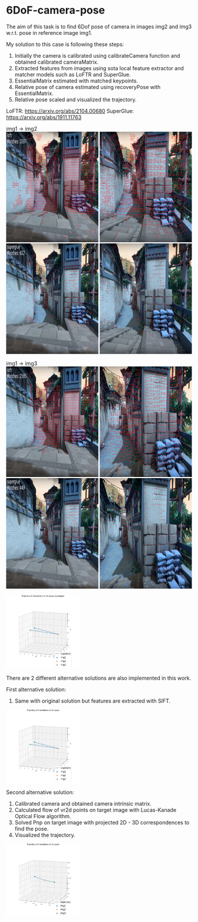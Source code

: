 # 6DoF-camera-pose
The aim of this task is to find 6Dof pose of camera in images img2 and img3 w.r.t. pose in reference image img1.

My solution to this case is following these steps: 
1. Initially the camera is calibrated using calibrateCamera function and obtained calibrated cameraMatrix.
2. Extracted features from images using sota local feature extractor and matcher models such as LoFTR and SuperGlue.
3. EssentialMatrix estimated with matched keypoints.
4. Relative pose of camera estimated using recoveryPose with EssentialMatrix.
5. Relative pose scaled and visualized the trajectory.

LoFTR: https://arxiv.org/abs/2104.00680
SuperGlue: https://arxiv.org/abs/1911.11763


img1 -> img2
<img src="results/img1_img2_loftr_0.png" width="1200" height="300" />
<img src="results/img1_img2_superglue_0.png" width="1200" height="300" />

img1 -> img3
<img src="results/img1_img3_loftr_0.png" width="1200" height="300" />
<img src="results/img1_img3_superglue_0.png" width="1200" height="300" />

<img src="results/3d_trajectory_try3_superglue.jpg" width="200" height="200" />

There are 2 different alternative solutions are also implemented in this work. 

First alternative solution:
1. Same with original solution but features are extracted with SIFT.

<img src="results/3d_trajectory_try1.jpg" width="200" height="200" />

Second alternative solution:
1. Calibrated camera and obtained camera intrinsic matrix.
2. Calculated flow of vr2d points on target image with Lucas-Kanade Optical Flow algorithm.
3. Solved Pnp on target image with projected 2D - 3D correspondences to find the pose.
4. Visualized the trajectory.

<img src="results/3d_trajectory_try2.jpg" width="200" height="200" />
